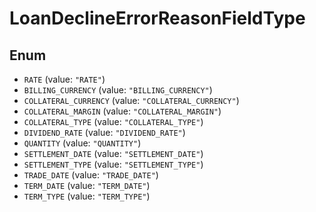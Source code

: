 # LoanDeclineErrorReasonFieldType

## Enum

* `RATE` (value: `"RATE"`)
* `BILLING_CURRENCY` (value: `"BILLING_CURRENCY"`)
* `COLLATERAL_CURRENCY` (value: `"COLLATERAL_CURRENCY"`)
* `COLLATERAL_MARGIN` (value: `"COLLATERAL_MARGIN"`)
* `COLLATERAL_TYPE` (value: `"COLLATERAL_TYPE"`)
* `DIVIDEND_RATE` (value: `"DIVIDEND_RATE"`)
* `QUANTITY` (value: `"QUANTITY"`)
* `SETTLEMENT_DATE` (value: `"SETTLEMENT_DATE"`)
* `SETTLEMENT_TYPE` (value: `"SETTLEMENT_TYPE"`)
* `TRADE_DATE` (value: `"TRADE_DATE"`)
* `TERM_DATE` (value: `"TERM_DATE"`)
* `TERM_TYPE` (value: `"TERM_TYPE"`)
